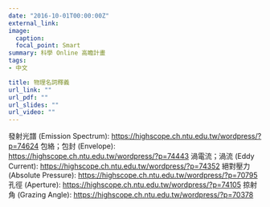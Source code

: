 ```yaml
---
date: "2016-10-01T00:00:00Z"
external_link: 
image:
  caption: 
  focal_point: Smart
summary: 科學 Online 高瞻計畫
tags:
- 中文

title: 物理名詞釋義
url_link: ""
url_pdf: ""
url_slides: ""
url_video: ""
---
```


發射光譜 (Emission Spectrum): https://highscope.ch.ntu.edu.tw/wordpress/?p=74624
包絡；包封 (Envelope): https://highscope.ch.ntu.edu.tw/wordpress/?p=74443
渦電流；渦流 (Eddy Current): https://highscope.ch.ntu.edu.tw/wordpress/?p=74352
絕對壓力 (Absolute Pressure): https://highscope.ch.ntu.edu.tw/wordpress/?p=70795
孔徑 (Aperture): https://highscope.ch.ntu.edu.tw/wordpress/?p=74105
掠射角 (Grazing Angle): https://highscope.ch.ntu.edu.tw/wordpress/?p=70378